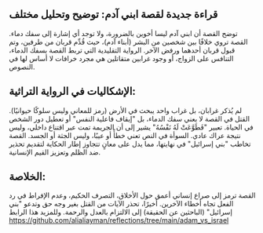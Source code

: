 ## قراءة جديدة لقصة ابني آدم: توضيح وتحليل مختلف

توضح القصة أن ابني آدم ليسا أخوين بالضرورة، ولا توجد أي إشارة إلى سفك دماء. القصة تروي خلافًا بين شخصين من البشر (أبناء آدم)، حيث قُدِّم قربان من طرفين، وتم قبول قربان أحدهما ورفض الآخر. الرواية التقليدية التي تربط القصة بسفك الدماء، التنافس على الزواج، أو وجود غرابين متقاتلين هي مجرد خرافات لا أساس لها في النصوص.

## الإشكاليات في الرواية التراثية:
لم يُذكر غرابان، بل غراب واحد يبحث في الأرض (رمز للمعاني وليس سلوكًا حيوانيًا).
القتل في القصة لا يعني سفك الدماء، بل "إيقاف فاعلية النفس" أو تعطيل دور الشخص في الحياة.
تعبير "فَطَوَّعَتْ لَهُ نَفْسُهُ" يشير إلى أن الجريمة تمت عبر اقتناع داخلي، وليس نتيجة عراك عادي.
السوأة في النص تعني خطأً أو عيبًا، وليس الجثة أو الجسد.
القصة تخاطب "بني إسرائيل" في نهايتها، مما يدل على معانٍ تتجاوز إطار الحكاية لتقديم تحذير ضد الظلم وتعزيز القيم الإنسانية.

## الخلاصة:
القصة ترمز إلى صراع إنساني أعمق حول الأخلاق، التصرف الحكيم، وعدم الإفراط في رد الفعل تجاه أخطاء الآخرين. أخيرًا، تحذر الآيات من القتل بغير وجه حق وتدعو "بني إسرائيل" (الباحثين عن الحقيقة) إلى الالتزام بالعدل والرحمة. وللمزيد هذا الرابط 
https://github.com/alialiayman/reflections/tree/main/adam_vs_israel
